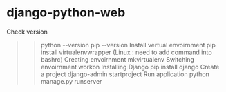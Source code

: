 # django-python-web

Check version
  >>python --version
  >>pip --version
Install vertual envoirnment
  >>pip install virtualenvwrapper
(Linux : need to add command into bashrc)
Creating envoirnment
  >>mkvirtualenv <env-name>
Switching envoirnment
  >>workon <envname>
Installing Django
  >>pip install django
Create a project
  >>django-admin startproject <project-name>
Run application
  >>python manage.py runserver
  
